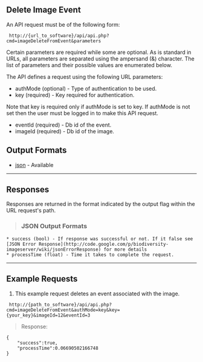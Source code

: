 ## Delete Image Event ##

An API request must be of the following form:

```
 http://{url_to_software}/api/api.php?cmd=imageDeleteFromEvent&parameters
```

Certain parameters are required while some are optional. As is standard in URLs, all parameters are separated using the ampersand (&) character. The list of parameters and their possible values are enumerated below.

The API defines a request using the following URL parameters:

  * authMode (optional) - Type of authentication to be used.
  * key (required) - Key required for authentication.

Note that key is required only if authMode is set to key. If authMode is not set then the user must be logged in to make this API request.

  * eventId (required) - Db id of the event.
  * imageId (required) - Db id of the image.

## Output Formats ##

  * [json](#JSON_Output_Formats.md) - Available


---

## Responses ##

Responses are returned in the format indicated by the output flag within the URL request's path.

> ### JSON Output Formats ###
    * success (bool) - If response was successful or not. If it false see [JSON Error Response](http://code.google.com/p/biodiversity-imageserver/wiki/jsonErrorResponse) for more details
    * processTime (float) - Time it takes to complete the request.


---

## Example Requests ##

1. This example request deletes an event associated with the image.

```
 http://{path_to_software}/api/api.php?cmd=imageDeleteFromEvent&authMode=key&key={your_key}&imageId=12&eventId=3
```

> Response:
```
{
    "success":true,
    "processTime":0.06690502166748
}
```